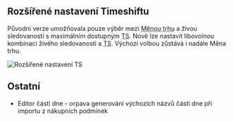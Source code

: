 ﻿---
categories: [fenix]
layout: fenix
---
## Rozšířené nastavení Timeshiftu
Původní verze umožňovala pouze výběr mezi <abbr title="Televizemi prodávajícími TV reklamu domluvená definice, pro kterou jsou vypočítávané ceny">Měnou trhu</abbr> a živou sledovaností s maximálním dostupným <abbr title="Timeshift (Odložená sledovanost)">TS</abbr>. Nově lze nastavit libovolnou kombinaci živého sledovanosti a <abbr title="Timeshift (Odložená sledovanost)">TS</abbr>. Výchozí volbou zůstává i nadále Měna trhu.

![Rozšířené nastavení TS]({{site.url}}/data/custom_timeshift.png "Rozšířené nastavení TS")

## Ostatní
<ul>
	<li>Editor částí dne - orpava generování výchozích názvů části dne při importu z nákupních podmínek</li>
</ul>
